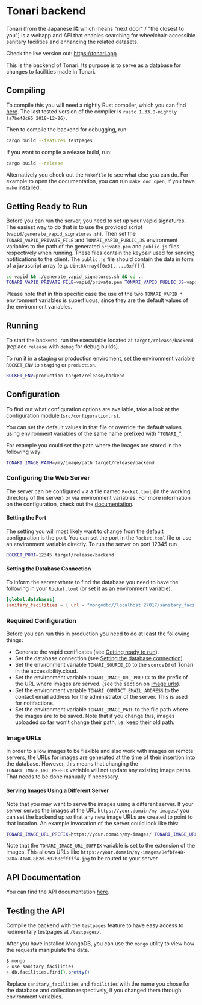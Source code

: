 # Tonari backend

Tonari (from the Japanese 隣 which means "next door" / "the closest to you") is a webapp and API that enables searching for wheelchair-accessible sanitary facilities and enhancing the related datasets.

Check the live version out: https://tonari.app

This is the backend of Tonari.
Its purpose is to serve as a database for changes to facilities made in Tonari.

## Compiling

To compile this you will need a nightly Rust compiler, which you can find [here](https://rustup.rs/). The last tested version of the compiler is `rustc 1.33.0-nightly (a7be40c65 2018-12-26)`.

Then to compile the backend for debugging, run:

```bash
cargo build --features testpages
```

If you want to compile a release build, run:

```bash
cargo build --release
```

Alternatively you check out the `Makefile` to see what else you can do.
For example to open the documentation, you can run `make doc_open`, if you have `make` installed.

## Getting Ready to Run

Before you can run the server, you need to set up your vapid signatures. The easiest way to do that
is to use the provided script (`vapid/generate_vapid_signatures.sh`). Then set the
`TONARI_VAPID_PRIVATE_FILE` and `TONARI_VAPID_PUBLIC_JS` environment variables to the path of the generated
`private.pem` and `public.js` files respectively when running. These files contain the keypair used for sending
notifications to the client. The `public.js` file should contain the data in form of a javascript array (e.g.
`Uint8Array([0x01,...,0xff])`).

```bash
cd vapid && ./generate_vapid_signatures.sh && cd ..
TONARI_VAPID_PRIVATE_FILE=vapid/private.pem TONARI_VAPID_PUBLIC_JS=vapid/public.js target/release/backend
```

Please note that in this specific case the use of the two `TONARI_VAPID_*` environment variables is superfluous,
since they are the default values of the environment variables.

## Running

To start the backend, run the executable located at `target/release/backend` (replace `release` with `debug` for debug builds).

To run it in a staging or production enviroment, set the environment variable `ROCKET_ENV` to `staging` or `production`.

```bash
ROCKET_ENV=production target/release/backend
```

## Configuration

To find out what configuration options are available, take a look at the configuration module (`src/configuration.rs`).

You can set the default values in that file or override the default values using environment variables of the same name prefixed with "`TONARI_`".

For example you could set the path where the images are stored in the following way:

```bash
TONARI_IMAGE_PATH=/my/image/path target/release/backend
```

### Configuring the Web Server

The server can be configured via a file named `Rocket.toml` (in the working directory of the server) or via environment variables.
For more information on the configuration, check out the [documentation](https://rocket.rs/guide/configuration/).

#### Setting the Port

The setting you will most likely want to change from the default configuration is the port. You can set the port in the `Rocket.toml`
file or use an environment variable directly. To run the server on port 12345 run

```bash
ROCKET_PORT=12345 target/release/backend
```

#### Setting the Database Connection

To inform the server where to find the database you need to have the following in your `Rocket.toml` (or set it as an environment variable).

```toml
[global.databases]
sanitary_facilities = { url = "mongodb://localhost:27017/sanitary_facilities" }
```

### Required Configuration

Before you can run this in production you need to do at least the following things:

- Generate the vapid certificates (see [Getting ready to run](#getting-ready-to-run)).
- Set the database connection (see [Setting the database connection](#setting-the-database-connection)).
- Set the environment variable `TONARI_SOURCE_ID` to the `sourceId` of Tonari in the accessibility.cloud.
- Set the environment variable `TONARI_IMAGE_URL_PREFIX` to the prefix of the URL where images are served.
  (see the section on [image urls](#image-urls)).
- Set the environment variable `TONARI_CONTACT_EMAIL_ADDRESS` to the contact email address for the
  administrator of the server. This is used for notifactions.
- Set the environment variable `TONARI_IMAGE_PATH` to the file path where the images are to be saved. Note
  that if you change this, images uploaded so far won't change their path, i.e. keep their old path.

### Image URLs

In order to allow images to be flexible and also work with images on remote servers, the URLs for
images are generated at the time of their insertion into the database. However, this means that changing
the `TONARI_IMAGE_URL_PREFIX` variable will not update any existing image paths. That needs to be done manually
if necessary.

#### Serving Images Using a Different Server

Note that you may want to serve the images using a different server. If your server serves the images
at the URL `https://your.domain/my-images/` you can set the backend up so that any new image URLs are created
to point to that location. An example invocation of the server could look like this:

```bash
TONARI_IMAGE_URL_PREFIX=https://your.domain/my-images/ TONARI_IMAGE_URL_SUFFIX=.jpg target/release/backend
```

Note that the `TONARI_IMAGE_URL_SUFFIX` variable is set to the extension of the images. This allows URLs
like `https://your.domain/my-images/8efbfe48-9a8a-41a8-8b2d-307b8cfffff4.jpg` to be routed to your server.

## API Documentation

You can find the API documentation [here](API.md).

## Testing the API

Compile the backend with the `testpages` feature to have easy access to rudimentary testpages at `/testpages/`.

After you have installed MongoDB, you can use the `mongo` utility to view how the requests manipulate the data.

```bash
$ mongo
> use sanitary_facilities
> db.facilities.find().pretty()
```

Replace `sanitary_facilities` and `facilities` with the name you chose for the database and collection
respectively, if you changed them through environment variables.
